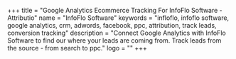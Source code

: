 +++
title = "Google Analytics Ecommerce Tracking For InfoFlo Software - Attributio"
name = "InfoFlo Software"
keywords = "infloflo, infoflo software, google analytics, crm, adwords, facebook, ppc, attribution, track leads, conversion tracking"
description = "Connect Google Analytics with InfoFlo Software to find our where your leads are coming from. Track leads from the source - from search to ppc."
logo = ""
+++
